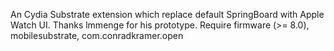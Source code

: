 An Cydia Substrate extension which replace default SpringBoard with Apple Watch UI.
Thanks lmmenge for his prototype. 
Require firmware (>= 8.0), mobilesubstrate, com.conradkramer.open
